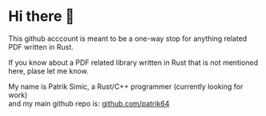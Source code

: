 # Hi there 👋


This github acccount is meant to be a one-way stop for anything related PDF written in Rust.

If you know about a PDF related library written in Rust that is not mentioned here, plase let me know.

My name is Patrik Simic, a Rust/C++ programmer (currently looking for work)  
and my main github repo is: [github.com/patrik64](https://github.com/patrik64/)

<!--
**apryse/apryse** is a ✨ _special_ ✨ repository because its `README.md` (this file) appears on your GitHub profile.

Here are some ideas to get you started:

- 🔭 I’m currently working on ...
- 🌱 I’m currently learning ...
- 👯 I’m looking to collaborate on ...
- 🤔 I’m looking for help with ...
- 💬 Ask me about ...
- 📫 How to reach me: ...
- 😄 Pronouns: ...
- ⚡ Fun fact: ...
-->

